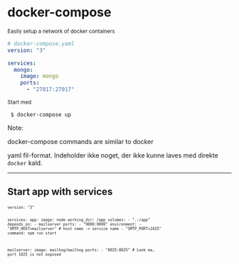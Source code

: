 # docker-compose

<small>Easily setup a network of docker containers</small>

```yaml
# docker-compose.yaml
version: "3"

services:
  mongo:
    image: mongo
    ports:
      - "27017:27017"
```

<div class="fragment">
<small>Start med</small>
<pre><code> $ docker-compose up </code></pre>
</div>

Note:

docker-compose commands are similar to docker

yaml fil-format.
Indeholder ikke noget, der ikke kunne laves med direkte `docker` kald.

---

## Start app with services

<div style="font-size: 0.7em">
<pre><code>version: "3"

services:
  app:
    image: node
    working_dir: /app
    volumes:
      - ".:/app"
    depends_on:
      - mailserver
    ports:
      - "9000:9000"
    environment:
      - "SMTP_HOST=mailserver" # host name -> service name
      - "SMTP_PORT=1025"
    command: npm run start

  mailserver:
    image: mailhog/mailhog
    ports:
      - "8025:8025"
      # Look ma, port 1025 is not exposed
      </code></pre>
</div>
